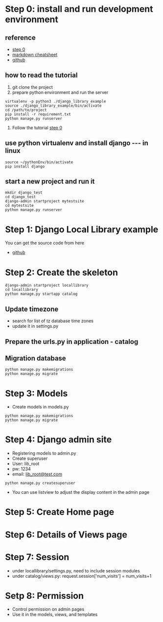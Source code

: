 # Step 0: install and run development environment
## reference
- [step 0](https://developer.mozilla.org/zh-TW/docs/Learn/Server-side/Django/development_environment)
- [markdown cheatsheet](https://github.com/adam-p/markdown-here/wiki/Markdown-Cheatsheet#links)
- [github](https://github.com/mdn/django-locallibrary-tutorial)

## how to read the tutorial
1. git clone the project
1. prepare python environment and run the server
```
virtualenv -p python3 ./django_library_example
source ./django_library_example/bin/activate
cd /path/to/project
pip install -r requirement.txt
python manage.py runserver
```
1. Follow the tutorial [step 0](https://developer.mozilla.org/zh-TW/docs/Learn/Server-side/Django/development_environment)

## use python virtualenv and install django --- in linux
```
source ~/pythonEnv/bin/activate
pip install django
```
## start a new project and run it
```
mkdir django_test
cd django_test
django-admin startproject mytestsite
cd mytestsite
python manage.py runserver
```
# Step 1: Django Local Library example
You can get the source code from here
- [github](https://github.com/mdn/django-locallibrary-tutorial)

# Step 2: Create the skeleton
```
django-admin startproject locallibrary
cd locallibrary
python manage.py startapp catalog
```
## Update timezone
- search for list of tz database time zones
- update it in settings.py

## Prepare the urls.py in application - catalog

## Migration database
```
python manage.py makemigrations
python manage.py migrate
```
# Step 3: Models
- Create models in models.py
```
python manage.py makemigrations
python manage.py migrate
```

# Step 4: Django admin site
- Registering models to admin.py
- Create superuser
 - User: lib_root
 - pw: 1234
 - email: lib_root@test.com
```
python manage.py createsuperuser
```
- You can use listview to adjust the display content in the admin page

# Step 5: Create Home page
# Step 6: Details of Views page
# Step 7: Session
- under locallibrary/settings.py, need to include session modules
- under catalog/views.py: request.session['num\_visits'] = num_visits+1
# Setp 8: Permission
- Control permission on admin pages
- Use it in the models, views, and templates
